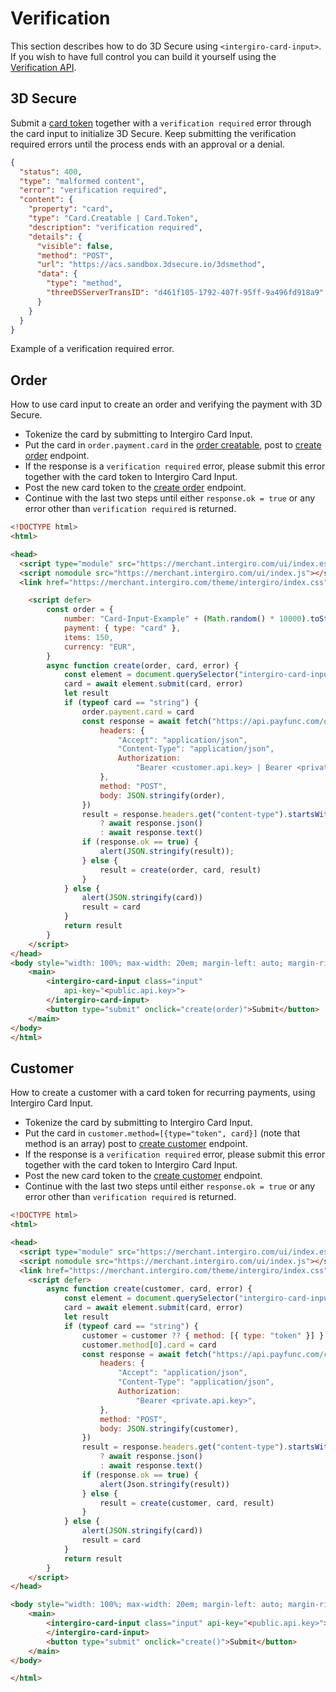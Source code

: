 # Verification

This section describes how to do 3D Secure using `<intergiro-card-input>`. If you wish to have full control you can build it yourself using the [Verification API](../../integrate/acquiring/api#verification).

## 3D Secure
Submit a [card token](./embed) together with a `verification required` error through the card input to initialize 3D Secure. Keep submitting the verification required errors until the process ends with an approval or a denial.

``` json
{
  "status": 400,
  "type": "malformed content",
  "error": "verification required",
  "content": {
    "property": "card",
    "type": "Card.Creatable | Card.Token",
    "description": "verification required",
    "details": {
      "visible": false,
      "method": "POST",
      "url": "https://acs.sandbox.3dsecure.io/3dsmethod",
      "data": {
        "type": "method",
        "threeDSServerTransID": "d461f105-1792-407f-95ff-9a496fd918a9"
      }
    }
  }
}
```
Example of a verification required error.
## Order
How to use card input to create an order and verifying the payment with 3D Secure. 
- Tokenize the card by submitting to Intergiro Card Input.
- Put the card in `order.payment.card` in the [order creatable](../reference/order#creatable), post to [create order](../reference/order#response) endpoint.
- If the response is a `verification required` error, please submit this error together with the card token to Intergiro Card Input.
- Post the new card token to the [create order](../reference/order#response) endpoint.
- Continue with the last two steps until either `response.ok = true` or any error other than `verification required` is returned.

``` html
<!DOCTYPE html>
<html>

<head>
  <script type="module" src="https://merchant.intergiro.com/ui/index.esm.js"></script>
  <script nomodule src="https://merchant.intergiro.com/ui/index.js"></script>
  <link href="https://merchant.intergiro.com/theme/intergiro/index.css" rel="stylesheet">

	<script defer>
		const order = {
			number: "Card-Input-Example" + (Math.random() * 10000).toString(),
			payment: { type: "card" },
			items: 150,
			currency: "EUR",
		}
		async function create(order, card, error) {
			const element = document.querySelector("intergiro-card-input")
			card = await element.submit(card, error)
			let result
			if (typeof card == "string") {
				order.payment.card = card
				const response = await fetch("https://api.payfunc.com/order", {
					headers: {
						"Accept": "application/json",
						"Content-Type": "application/json",
						Authorization:
							"Bearer <customer.api.key> | Bearer <private.api.key>",
					},
					method: "POST",
					body: JSON.stringify(order),
				})
				result = response.headers.get("content-type").startsWith("application/json")
					? await response.json()
					: await response.text()
				if (response.ok == true) {
					alert(JSON.stringify(result));
				} else {
					result = create(order, card, result)
				}
			} else {
				alert(JSON.stringify(card))
				result = card
			}
			return result
		}
	</script>
</head>
<body style="width: 100%; max-width: 20em; margin-left: auto; margin-right: auto;">
	<main>
		<intergiro-card-input class="input"
			api-key="<public.api.key>">
		</intergiro-card-input>
		<button type="submit" onclick="create(order)">Submit</button>
	</main>
</body>
</html>
```

## Customer
How to create a customer with a card token for recurring payments, using Intergiro Card Input.

- Tokenize the card by submitting to Intergiro Card Input.
- Put the card in `customer.method=[{type="token", card}]` (note that method is an array) post to [create customer](../customer/create) endpoint.
- If the response is a `verification required` error, please submit this error together with the card token to Intergiro Card Input.
- Post the new card token to the [create customer](../customer/create) endpoint.
- Continue with the last two steps until either `response.ok = true` or any error other than `verification required` is returned.
``` html
<!DOCTYPE html>
<html>

<head>
  <script type="module" src="https://merchant.intergiro.com/ui/index.esm.js"></script>
  <script nomodule src="https://merchant.intergiro.com/ui/index.js"></script>
  <link href="https://merchant.intergiro.com/theme/intergiro/index.css" rel="stylesheet">
	<script defer>
		async function create(customer, card, error) {
			const element = document.querySelector("intergiro-card-input")
			card = await element.submit(card, error)
			let result
			if (typeof card == "string") {
				customer = customer ?? { method: [{ type: "token" }] }
				customer.method[0].card = card
				const response = await fetch("https://api.payfunc.com/customer", {
					headers: {
						"Accept": "application/json",
						"Content-Type": "application/json",
						Authorization:
							"Bearer <private.api.key>",
					},
					method: "POST",
					body: JSON.stringify(customer),
				})
				result = response.headers.get("content-type").startsWith("application/json")
					? await response.json()
					: await response.text()
				if (response.ok == true) {
					alert(Json.stringify(result))
				} else {
					result = create(customer, card, result)
				}
			} else {
				alert(JSON.stringify(card))
				result = card
			}
			return result
		}
	</script>
</head>

<body style="width: 100%; max-width: 20em; margin-left: auto; margin-right: auto;">
	<main>
		<intergiro-card-input class="input" api-key="<public.api.key>">
		</intergiro-card-input>
		<button type="submit" onclick="create()">Submit</button>
	</main>
</body>

</html>


```

<!-- ## Authorization -->
<!-- Create an authorization with 3D Secure trying step by step.-->
